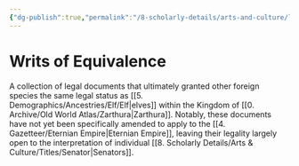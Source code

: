 ```yaml
---
{"dg-publish":true,"permalink":"/8-scholarly-details/arts-and-culture/legislation/writs-of-equivalence/","noteIcon":""}
---
```


# Writs of Equivalence 

A collection of legal documents that ultimately granted other foreign species the same legal status as [[5. Demographics/Ancestries/Elf/Elf\|elves]] within the Kingdom of [[0. Archive/Old World Atlas/Zarthura\|Zarthura]]. Notably, these documents have not yet been specifically amended to apply to the [[4. Gazetteer/Eternian Empire\|Eternian Empire]], leaving their legality largely open to the interpretation of individual [[8. Scholarly Details/Arts & Culture/Titles/Senator\|Senators]]. 
